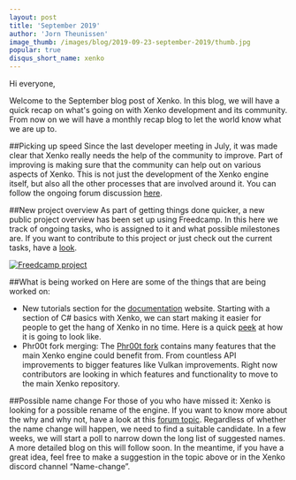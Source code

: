 ```yaml
---
layout: post
title: 'September 2019'
author: 'Jorn Theunissen'
image_thumb: /images/blog/2019-09-23-september-2019/thumb.jpg
popular: true
disqus_short_name: xenko
---
```


Hi everyone,

Welcome to the September blog post of Xenko. In this blog, we will have a quick recap on what's going on with Xenko development and its community. From now on we will have a monthly recap blog to let the world know what we are up to. 

##Picking up speed
Since the last developer meeting in July, it was made clear that Xenko really needs the help of the community to improve. Part of improving is making sure that the community can help out on various aspects of Xenko. This is not just the development of the Xenko engine itself, but also all the other processes that are involved around it. You can follow the ongoing forum discussion [here](https://forums.xenko.com/t/community-call-for-help/1997).

##New project overview
As part of getting things done quicker, a new public project overview has been set up using Freedcamp. In this here we track of ongoing tasks, who is assigned to it and what possible milestones are. If you want to contribute to this project or just check out the current tasks, have a [look](https://freedcamp.com/Xenko_YO2/XenkoManagementT_3sf/todos).

[![Freedcamp project](/images/blog/2019-09-23-september-2019/freedcamp.png)](https://freedcamp.com/Xenko_YO2/XenkoManagementT_3sf/todos)

##What is being worked on 
Here are some of the things that are being worked on:

* New tutorials section for the [documentation](https://doc.xenko.com/latest/en/index.html) website. Starting with a section of C# basics with Xenko, we can start making it easier for people to get the hang of Xenko in no time. Here is a quick [peek](https://forums.xenko.com/t/improving-the-api-documentation/1961/18) at how it is going to look like.
* Phr00t fork merging: The [Phr00t fork](https://github.com/phr00t/xenko) contains many features that the main Xenko engine could benefit from. From countless API improvements to bigger features like Vulkan improvements. Right now contributors are looking in which features and functionality to move to the main Xenko repository.

##Possible name change
For those of you who have missed it: Xenko is looking for a possible rename of the engine. If you want to know more about the why and why not, have a look at this [forum topic](https://forums.xenko.com/t/xenko-help-us-find-a-new-name-logo-for-the-engine-if-we-have-to-rename/1980). Regardless of whether the name change will happen, we need to find a suitable candidate. In a few weeks, we will start a poll to narrow down the long list of suggested names. A more detailed blog on this will follow soon. In the meantime, if you have a great idea, feel free to make a suggestion in the topic above or in the Xenko discord channel “Name-change”.
